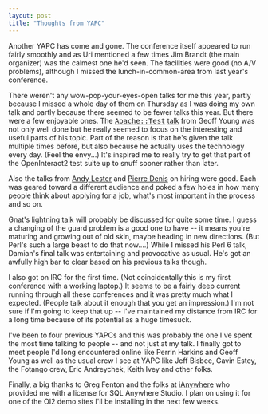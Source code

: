 ```yaml
---
layout: post
title: "Thoughts from YAPC"
---
```




Another YAPC has come and gone. The conference itself appeared to run
fairly smoothly and as Uri mentioned a few times Jim Brandt (the main
organizer) was the calmest one he'd seen. The facilities were good (no A/V problems), although I missed the lunch-in-common-area from last year's conference.

<p>There weren't any wow-pop-your-eyes-open talks for me this year,
partly because I missed a whole day of them on Thursday as I was doing
my own talk and partly because there seemed to be fewer talks this
year. But there were a few enjoyable ones. The <a
href="http;//search.cpan.org/dist/Apache-Test/"><tt>Apache::Test</tt></a>
<a
href="http://www.modperlcookbook.org/~geoff/slides/YAPC/2004/yapc-test-printable.ppt.gz">talk</a>
from Geoff Young was not only well done but he really seemed to focus
on the interesting and useful parts of his topic. Part of the reason
is that he's given the talk multiple times before, but also because he
actually uses the technology every day. (Feel the envy...) It's inspired me to really try
to get that part of the OpenInteract2 test suite up to snuff sooner
rather than later.</p>

<p>Also the talks from <a
href="http://www.yapc.org/America/talk_desc.shtml#30">Andy Lester</a>
and <a href="http://www.yapc.org/America/talk_desc.shtml#41">Pierre
Denis</a> on hiring were good. Each was geared toward a different
audience and poked a few holes in how many people think about applying
for a job, what's most important in the process and so on. </p>

<p>Gnat's <a href="http://www.oreillynet.com/pub/wlg/5091">lightning talk</a> will probably be discussed for quite some time. I guess a changing of the guard problem is a good one to have -- it means you're maturing and growing out of old skin, maybe heading in new directions. (But Perl's such a large beast to do that now....) While I missed his Perl 6 talk, Damian's final talk was entertaining and provocative as usual. He's got an awfully high bar to clear based on his previous talks though.</p>

<p>I also got on IRC for the first time. (Not coincidentally this is
my first conference with a working laptop.) It seems to be a fairly
deep current running through all these conferences and it was pretty
much what I expected. (People talk about it enough that you get an
impression.) I'm not sure if I'm going to keep that up -- I've maintained my distance from IRC for a long time because of its potential as a huge timesuck.</p>

<p>I've been to four previous YAPCs and this was probably the one I've
spent the most time talking to people -- and not just at my talk. I
finally got to meet people I'd long encountered online like Perrin
Harkins and Geoff Young as well as the usual crew I see at YAPC like
Jeff Bisbee, Gavin Estey, the Fotango crew, Eric Andreychek, Keith
Ivey and other folks.</p>

<p>Finally, a big thanks to Greg Fenton and the folks at <a href="http://www.ianywhere.com/">iAnywhere</a> who
provided me with a license for SQL Anywhere Studio. I plan on using it
for one of the OI2 demo sites I'll be installing in the next few
weeks.</p>


